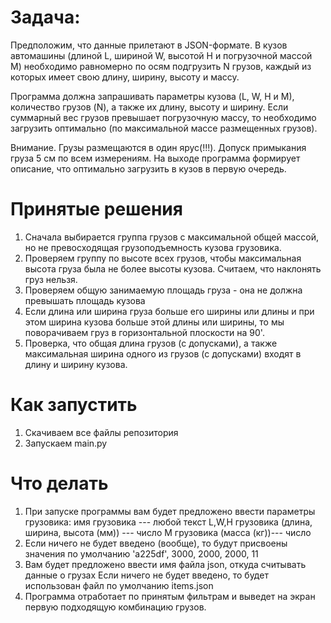 # Задача:
Предположим, что данные прилетают в JSON-формате.
В кузов автомашины (длиной L, шириной W, высотой H и погрузочной массой M)
необходимо равномерно по осям подгрузить N грузов, каждый из которых имеет свою
длину, ширину, высоту и массу.

Программа должна запрашивать параметры кузова (L, W, H и М), количество грузов (N),
а также их длину, высоту и ширину. Если суммарный вес грузов превышает погрузочную массу,
то необходимо загрузить оптимально (по максимальной массе размещенных грузов).

Внимание. Грузы размещаются в один ярус(!!!). Допуск примыкания груза 5 см по всем измерениям.
На выходе программа формирует описание, что оптимально загрузить в кузов в первую очередь.

# Принятые решения
1. Сначала выбирается группа грузов с максимальной общей массой, но не превосходящая
   грузоподъемность кузова грузовика.
2. Проверяем группу по высоте всех грузов, чтобы максимальная высота груза была не более 
   высоты кузова. Считаем, что наклонять груз нельзя.
3. Проверяем общую занимаемую площадь груза - она не должна превышать площадь кузова
4. Если длина или ширина груза больше его ширины или длины и при этом ширина кузова больше
   этой длины или ширины, то мы поворачиваем груз в горизонтальной плоскости на 90'.
5. Проверка, что общая длина грузов (с допусками), а также максимальная ширина одного из грузов
   (с допусками) входят в длину и ширину кузова.

# Как запустить
1. Скачиваем все файлы репозитория
2. Запускаем main.py

# Что делать
1. При запуске программы вам будет предложено ввести параметры грузовика:
   имя грузовика --- любой текст
   L,W,H грузовика (длина, ширина, высота (мм)) --- число
   М грузовика (масса (кг))--- число
2. Если ничего не будет введено (вообще), то будут присвоены значения по умолчанию
   'a225df', 3000, 2000, 2000, 11
3. Вам будет предложено ввести имя файла json, откуда считывать данные о грузах
   Если ничего не будет введено, то будет использован файл по умолчанию
   items.json
4. Программа отработает по принятым фильтрам и выведет на экран первую подходящую комбинацию грузов.